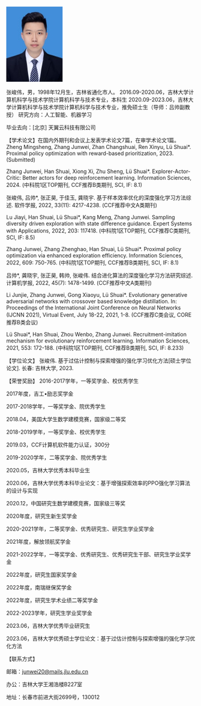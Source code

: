 ![张峻伟](/zhangjunwei2020.jpg)

张峻伟，男，1998年12月生，吉林省通化市人。
2016.09-2020.06，吉林大学计算机科学与技术学院计算机科学与技术专业，本科生
2020.09-2023.06，吉林大学计算机科学与技术学院计算机科学与技术专业，推免硕士生（导师：吕帅副教授）
研究方向：人工智能、机器学习

毕业去向：[北京] 天翼云科技有限公司


【学术论文】在国内外期刊和会议上发表学术论文7篇，在审学术论文1篇。
Zheng Mingsheng, Zhang Junwei, Zhan Changshuai, Ren Xinyu, Lü Shuai*. Proximal policy optimization with reward-based prioritization, 2023. (Submitted)

Zhang Junwei, Han Shuai, Xiong Xi, Zhu Sheng, Lü Shuai*. Explorer-Actor-Critic: Better actors for deep reinforcement learning. Information Sciences, 2024. (中科院1区TOP期刊, CCF推荐B类期刊, SCI, IF: 8.1)

张峻伟, 吕帅*, 张正昊, 于佳玉, 龚晓宇. 基于样本效率优化的深度强化学习方法综述. 软件学报, 2022, 33(11): 4217-4238. (CCF推荐中文A类期刊)

Lu Jiayi, Han Shuai, Lü Shuai*, Kang Meng, Zhang Junwei. Sampling diversity driven exploration with state difference guidance. Expert Systems with Applications, 2022, 203: 117418. (中科院1区TOP期刊, CCF推荐C类期刊, SCI, IF: 8.5)

Zhang Junwei, Zhang Zhenghao, Han Shuai, Lü Shuai*. Proximal policy optimization via enhanced exploration efficiency. Information Sciences, 2022, 609: 750-765. (中科院1区TOP期刊, CCF推荐B类期刊, SCI, IF: 8.1)

吕帅*, 龚晓宇, 张正昊, 韩帅, 张峻伟. 结合进化算法的深度强化学习方法研究综述. 计算机学报, 2022, 45(7): 1478-1499. (CCF推荐中文A类期刊)

Li Junjie, Zhang Junwei, Gong Xiaoyu, Lü Shuai*. Evolutionary generative adversarial networks with crossover based knowledge distillation. In: Proceedings of the International Joint Conference on Neural Networks (IJCNN 2021), Virtual Event, July 18-22, 2021, 1-8. (CCF推荐C类会议, CORE推荐B类会议)

Lü Shuai*, Han Shuai, Zhou Wenbo, Zhang Junwei. Recruitment-imitation mechanism for evolutionary reinforcement learning. Information Sciences, 2021, 553: 172-188. (中科院1区TOP期刊, CCF推荐B类期刊, SCI, IF: 8.233)


【学位论文】
张峻伟.  基于过估计控制与探索增强的强化学习优化方法[硕士学位论文]. 长春: 吉林大学, 2023.

【荣誉奖励】
2016-2017学年，一等奖学金、校优秀学生

2017年度，吉工•励志奖学金

2017-2018学年，一等奖学金、院优秀学生

2018.04，美国大学生数学建模竞赛，国家级二等奖

2018-2019学年，一等奖学金、校优秀学生

2019.03，CCF计算机软件能力认证，300分

2019-2020学年，二等奖学金、院优秀学生

2020.05，吉林大学优秀本科毕业生

2020.06，吉林大学优秀本科毕业论文：基于增强探索效率的PPO强化学习算法的设计与实现

2020.12，中国研究生数学建模竞赛，国家级三等奖

2020年度，研究生新生奖学金

2020-2021学年，二等奖学金、优秀研究生、研究生学业奖学金

2021年度，解放领航奖学金

2021-2022学年，一等奖学金、优秀研究生、优秀研究生干部、研究生学业奖学金

2022年度，研究生国家奖学金

2022年度，南瑞继保奖学金

2022年度，研究生学术业绩二等奖学金

2022-2023学年，研究生学业奖学金

2023.06，吉林大学优秀毕业研究生

2023.06，吉林大学优秀硕士学位论文：基于过估计控制与探索增强的强化学习优化方法



【联系方式】

邮箱：junwei20@mails.jlu.edu.cn

办公：吉林大学王湘浩楼B227室

地址：长春市前进大街2699号，130012
